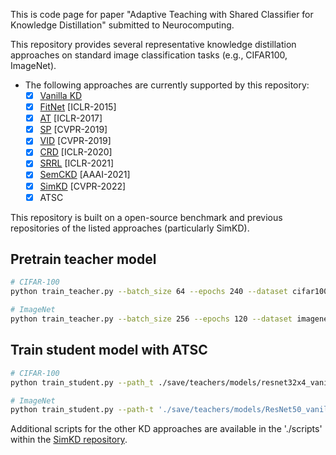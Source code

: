 This is code page for paper "Adaptive Teaching with Shared Classifier for Knowledge Distillation" submitted to Neurocomputing.

This repository provides several representative knowledge distillation approaches on standard image classification tasks (e.g., CIFAR100, ImageNet).

- The following approaches are currently supported by this repository:
  - [x] [Vanilla KD](https://arxiv.org/abs/1503.02531)
  - [x] [FitNet](https://arxiv.org/abs/1412.6550) [ICLR-2015]
  - [x] [AT](https://arxiv.org/abs/1612.03928) [ICLR-2017]
  - [x] [SP](https://arxiv.org/abs/1612.03928) [CVPR-2019]
  - [x] [VID](https://openaccess.thecvf.com/content_CVPR_2019/papers/Ahn_Variational_Information_Distillation_for_Knowledge_Transfer_CVPR_2019_paper.pdf) [CVPR-2019]
  - [x] [CRD](https://arxiv.org/abs/1910.10699) [ICLR-2020]
  - [x] [SRRL](https://openreview.net/forum?id=ZzwDy_wiWv) [ICLR-2021]
  - [x] [SemCKD](https://arxiv.org/abs/2012.03236) [AAAI-2021]
  - [x] [SimKD](https://arxiv.org/abs/2203.14001) [CVPR-2022] 
  - [x] ATSC

This repository is built on a open-source benchmark and previous repositories of the listed approaches (particularly SimKD).

## Pretrain teacher model
```bash
# CIFAR-100
python train_teacher.py --batch_size 64 --epochs 240 --dataset cifar100 --model resnet32x4 --learning_rate 0.05 --lr_decay_epochs 150,180,210 --weight_decay 5e-4 --trial 0 --gpu_id 0

# ImageNet
python train_teacher.py --batch_size 256 --epochs 120 --dataset imagenet --model ResNet18 --learning_rate 0.1 --lr_decay_epochs 30,60,90 --weight_decay 1e-4 --num_workers 32 --gpu_id 0,1,2,3 --dist-url tcp://127.0.0.1:23333 --multiprocessing-distributed --dali gpu --trial 0
```

## Train student model with ATSC
```bash
# CIFAR-100
python train_student.py --path_t ./save/teachers/models/resnet32x4_vanilla/resnet32x4_best.pth --distill atsc --model_s resnet8x4 -c 0 -d 0 -b 1 -w 1 -f 2 --trial 0

# ImageNet
python train_student.py --path-t './save/teachers/models/ResNet50_vanilla/ResNet50_best.pth' --batch_size 64 --epochs 120 --dataset imagenet --model_s ResNet18 --distill atsc -c 0 -d 0 -b 1 -w 10 -f 2 --learning_rate 0.01 --lr_decay_epochs 30,60,90 --weight_decay 1e-4 --num_workers 32 --gpu_id 0,1,2,3 --dist-url tcp://127.0.0.1:23444 --multiprocessing-distributed --dali gpu --trial 0 
```

Additional scripts for the other KD approaches are available in the './scripts' within the [SimKD repository](https://github.com/DefangChen/SimKD).
